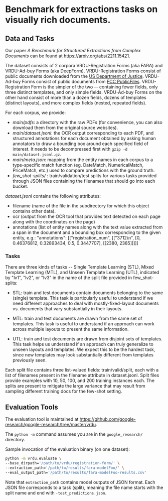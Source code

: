 # Benchmark for extractions tasks on visually rich documents.

## Data and Tasks
Our paper *A Benchmark for Structured Extractions from Complex Documents* can be
found at https://arxiv.org/abs/2211.15421.

The dataset consists of 2 corpora VRDU-Registration Forms (aka FARA) and 
VRDU-Ad-buy Forms (aka DeepForm).
VRDU-Registration Forms consist of public documents downloaded from the
[US Department of Justice](https://www.justice.gov/nsd-fara). VRDU-Ad-buy Forms
consist of public documents from [FCC PublicFiles](https://publicfiles.fcc.gov/).
VRDU-Registration Form is the simpler of the two -- containing fewer fields,
only three distinct templates, and only simple fields. VRDU-Ad-buy Forms on the
other hand consist of more than a dozen fields, dozens of templates (distinct
layouts), and more complex fields (nested, repeated fields).

For each corpus, we provide:

*   *main/pdfs*: a directory with the raw PDFs (for convenience, you can also
    download them from the original source websites).
*   *main/dataset.jsonl*: the OCR output corresponding to each PDF, and
    structured annotations for each document obtained by asking human annotators
    to draw a bounding box around each specified field of interest. It needs to
    be decompressed first with `gzip -d main/dataset.jsonl.gz`.
*   *main/meta.json*: mapping from the entity names in each corpus to a
    type-specific match function (eg. DateMatch, NumericalMatch, PriceMatch,
    etc.) used to compare predictions with the ground truth.
*   *few_shot-splits/* : train/validation/test splits for various tasks provided
    through JSON files containing the filenames that should go into each bucket.

*dataset.jsonl* contains the following attributes:
* filename (name of the file in the subdirectory for which this object contains
  other data).
* ocr (output from the OCR tool that provides text detected on each page along
  with the coordinates on the page)
* annotations (list of entity names along with the text value extracted from a
  span in the document and a bounding box corresponding to the given entity,
  e.g.: "annotations": [["registration_num", [["3712\n", [0, 0.46376812,
  0.32893434, 0.5, 0.3447707], [[2380, 2385]]]]]


### Tasks
There are three kinds of tasks -- Single Template Learning (STL), Mixed Template
Learning (MTL), and Unseen Template Learning (UTL), indicated by "lv1", "lv2",
or "lv3" in the name of the split file provided in few_shot-splits:

* STL: train and test documents contain documents belonging to the same (single)
template. This task is particularly useful to understand if we need different
approaches to deal with mostly-fixed-layout documents vs. documents that vary
substantially in their layouts.

* MTL: train and test documents are drawn from the same set of templates. This
task is useful to understand if an approach can work across multiple layouts
to present the same information.

* UTL: train and test documents are drawn from disjoint sets of templates. This
task helps us understand if an approach can truly generalize to unseen
layouts and  templates. We expect this to be the hardest task, since new
templates may look substantially different from templates previously seen.

Each split file contains three list-valued fields: train/valid/split, each with
a list of filenames present in the filename attribute in dataset.jsonl. Split
files provide examples with 10, 50, 100, and 200 training instances each.
The splits are present to mitigate the large variance that may result from
sampling different training docs for the few-shot setting.


## Evaluation Tools
The evaluation tool is maintained at 
https://github.com/google-research/google-research/tree/master/vrdu.

The ```python -m``` command assumes you are in the `google_research/` directory.

Sample invocation of the evaluation binary (on one dataset):

```bash
python -m vrdu.evaluate \
--base_dirpath='/path/to/vrdu/registration-form/' \
--extraction_path='/path/to/results/fara-modelFoo/' \
--eval_output_path='/path/to/results/fara-modelFoo-results.csv'
```

Note that `extraction_path` contains model outputs of JSON format. Each JSON
file corresponds to a task (split), meaning the file name starts with the split
name and end with `-test_predictions.json`.
